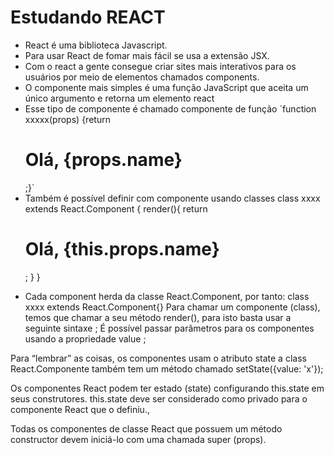 # Estudando REACT
* React é uma biblioteca Javascript. 
* Para usar React de fomar mais fácil se usa a extensão JSX. 
* Com o react a gente consegue criar sites mais interativos para os usuários por meio de elementos  chamados components. 
* O componente mais simples é uma função JavaScript que aceita um único argumento e retorna um elemento react
* Esse tipo de componente é chamado componente de função
	 ´function xxxxx(props) {return <h1> Olá, {props.name}</h1>;}´
* Também é possível definir com componente usando classes
	 class xxxx extends React.Component {
		render(){
			return <h1> Olá, {this.props.name} </h1>;
		}
	}



- Cada component herda da classe  React.Component, por tanto: 
	class xxxx extends React.Component{}
Para chamar um componente (class), temos que chamar a seu método render(), para isto basta usar a seguinte sintaxe
	<xxxx />;
É possível passar parâmetros para os componentes usando a propriedade value 
	<xxxx value={} />;

Para “lembrar” as coisas, os componentes usam o atributo state
a class React.Componente também tem um método chamado setState({value: 'x'});

Os componentes React podem ter estado (state) configurando this.state em seus construtores. this.state deve ser considerado como privado para o componente React que o definiu.,

Todas os componentes de classe React que possuem um método constructor devem iniciá-lo com uma chamada super (props).
